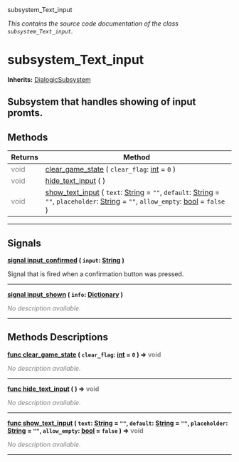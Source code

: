 
<div class="header-banner purple">
<div class="header-label purple">subsystem_Text_input</div>
</div>

*This contains the source code documentation of the class `subsystem_Text_input`.*
        
# subsystem_Text_input
**Inherits:** [DialogicSubsystem](class_dialogicsubsystem.md)

Subsystem that handles showing of input promts.
--- 

## Methods
Returns | Method 
--- | --- 
<span style = "color: gray">void</span> | [<span class="hljs-title">clear_game_state</span>](#property-clear_game_state) ( `clear_flag`: [int](https://docs.godotengine.org/en/latest/classes/class_int.html#class-int) = `0` ) 
<span style = "color: gray">void</span> | [<span class="hljs-title">hide_text_input</span>](#property-hide_text_input) ( ) 
<span style = "color: gray">void</span> | [<span class="hljs-title">show_text_input</span>](#property-show_text_input) ( `text`: [String](https://docs.godotengine.org/en/latest/classes/class_string.html#class-string) = `""`, `default`: [String](https://docs.godotengine.org/en/latest/classes/class_string.html#class-string) = `""`, `placeholder`: [String](https://docs.godotengine.org/en/latest/classes/class_string.html#class-string) = `""`, `allow_empty`: [bool](https://docs.godotengine.org/en/latest/classes/class_bool.html#class-bool) = `false` ) 
--- 

## Signals


<a class="header" id="signal-input_confirmed" href="#signal-input_confirmed">**<span class="hljs-attribute">signal</span> [<span class="hljs-title">input_confirmed</span>](#signal-input_confirmed) ( `input`: [String](https://docs.godotengine.org/en/latest/classes/class_string.html#class-string) )** </a>



Signal that is fired when a confirmation button was pressed.

---



<a class="header" id="signal-input_shown" href="#signal-input_shown">**<span class="hljs-attribute">signal</span> [<span class="hljs-title">input_shown</span>](#signal-input_shown) ( `info`: [Dictionary](https://docs.godotengine.org/en/latest/classes/class_dictionary.html#class-dictionary) )** </a>



 <span style = "color: gray">*No description available.*</span> 

---

## Methods Descriptions



<a class="header" id="method-clear_game_state" href="#method-clear_game_state">**<span class="hljs-attribute">func</span> [<span class="hljs-title">clear_game_state</span>](#property-clear_game_state) ( `clear_flag`: [int](https://docs.godotengine.org/en/latest/classes/class_int.html#class-int) = `0` )</a>  ⇒ <span style = "color: gray">void</span>** 



 <span style = "color: gray">*No description available.*</span> 

---



<a class="header" id="method-hide_text_input" href="#method-hide_text_input">**<span class="hljs-attribute">func</span> [<span class="hljs-title">hide_text_input</span>](#property-hide_text_input) ( )</a>  ⇒ <span style = "color: gray">void</span>** 



 <span style = "color: gray">*No description available.*</span> 

---



<a class="header" id="method-show_text_input" href="#method-show_text_input">**<span class="hljs-attribute">func</span> [<span class="hljs-title">show_text_input</span>](#property-show_text_input) ( `text`: [String](https://docs.godotengine.org/en/latest/classes/class_string.html#class-string) = `""`, `default`: [String](https://docs.godotengine.org/en/latest/classes/class_string.html#class-string) = `""`, `placeholder`: [String](https://docs.godotengine.org/en/latest/classes/class_string.html#class-string) = `""`, `allow_empty`: [bool](https://docs.godotengine.org/en/latest/classes/class_bool.html#class-bool) = `false` )</a>  ⇒ <span style = "color: gray">void</span>** 



 <span style = "color: gray">*No description available.*</span> 

---

